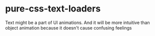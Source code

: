 # pure-css-text-loaders
Text might be a part of UI animations. And it will be more intuitive than object animation because it doesn't cause confusing feelings
